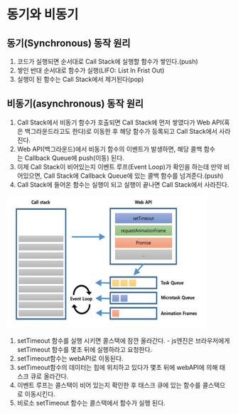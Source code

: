 # 동기와 비동기

## 동기(Synchronous) 동작 원리
1. 코드가 실행되면 순서대로 Call Stack에 실행할 함수가 쌓인다.(push)
2. 쌓인 반대 순서대로 함수가 실행(LIFO: List In Frist Out)
3. 실행이 된 함수는 Call Stack에서 제거된다(pop)

## 비동기(asynchronous) 동작 원리
1. Call Stack에서 비동기 함수가 호출되면 Call Stack에 먼저 쌓였다가 Web API(혹은 백그라운드라고도 한다)로 이동한 후 해당 함수가 등록되고 Call Stack에서 사라진다.
2. Web API(백그라운드)에서 비동기 함수의 이벤트가 발생하면, 해당 콜백 함수는 Callback Queue에 push(이동) 된다.
3. 이제 Call Stack이 비어있는지 이벤트 루프(Event Loop)가 확인을 하는데 만약 비어있으면, Call Stack에 Callback Queue에 있는 콜백 함수를 넘겨준다.(push)
4. Call Stack에 들어온 함수는 실행이 되고 실행이 끝나면 Call Stack에서 사라진다.

<img src="./Image/Event%20Loof.png" width="450px" height="300px" title="px(픽셀) 크기 설정" alt="RubberDuck"></img>

1. setTimeout 함수를 실행 시키면 콜스택에 잠깐 올라간다. - js엔진은 브라우저에게 setTimeout 함수를 몇초 뒤에 실행하라고 요청한다.
2. setTimeout함수는 webAPI로 이동된다.
3. setTimeout함수의 데이터는 힙에 위치하고 있다가 몇초 뒤에 webAPI에 의해 태스크 큐로 올라간다.
4. 이벤트 루프는 콜스택이 비어 있는지 확인한 후 태스크 큐에 있는 함수를 콜스택으로 이동시킨다.
5. 비로소 setTimeout 함수는 콜스택에서 함수가 실행 된다.

